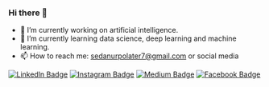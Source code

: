 ### Hi there 👋


- 🔭 I’m currently working on artificial intelligence.
- 🌱 I’m currently learning data science, deep learning and machine learning.
- 📫 How to reach me: sedanurpolater7@gmail.com or social media

[![Linkedln Badge](https://img.shields.io/badge/linkedin-%230077B5.svg?&style=for-the-badge&logo=linkedin&logoColor=white)](https://www.linkedin.com/in/sedanurpolater/) 
[![Instagram Badge](https://img.shields.io/badge/Instagram-E4405F?style=for-the-badge&logo=instagram&logoColor=white)](https://www.instagram.com/sedanurpolater/) 
[![Medium Badge](https://img.shields.io/badge/Medium-12100E?style=for-the-badge&logo=medium&logoColor=white)](https://medium.com/@sedanurpolater) 
[![Facebook Badge](https://img.shields.io/badge/-Facebook-FF9800?style=flat-quare&labelColor=FF9800&logo=Facebook&logoColor=white&link=link)](https://www.facebook.com/sedanur.polater.9/)

